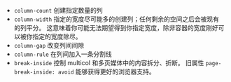 - `column-count` 创建指定数量的列
- `column-width` 指定的宽度尽可能多的创建列；任何剩余的空间之后会被现有的列平分。 这意味着你可能无法期望得到你指定宽度，除非容器的宽度刚好可以被你指定的宽度除尽。
- `column-gap` 改变列间间隙
- `column-rule` 在列间加入一条分割线
- `break-inside` 控制 multicol 和多页媒体中的内容拆分、折断。
	旧属性 `page-break-inside: avoid` 能够获得更好的浏览器支持。